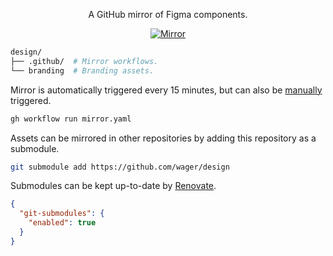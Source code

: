 <p align="center">
  A GitHub mirror of Figma components.
</p>

<p align="center">
  <a href="https://github.com/wager/design/actions/workflows/mirror.yaml">
    <img
      src="https://github.com/wager/design/actions/workflows/mirror.yaml/badge.svg"
      alt="Mirror"
    />
  </a>
</p>

```bash
design/
├── .github/  # Mirror workflows.
└── branding  # Branding assets.
```

Mirror is automatically triggered every 15 minutes, but can also be [manually] triggered.

```bash
gh workflow run mirror.yaml
```

Assets can be mirrored in other repositories by adding this repository as a submodule.

```bash
git submodule add https://github.com/wager/design
```

Submodules can be kept up-to-date by [Renovate].

```json
{
  "git-submodules": {
    "enabled": true
  }
}
```

[Renovate]:
  https://github.com/renovatebot/renovate
[manually]:
  https://github.com/wager/design/actions/workflows/mirror.yaml
